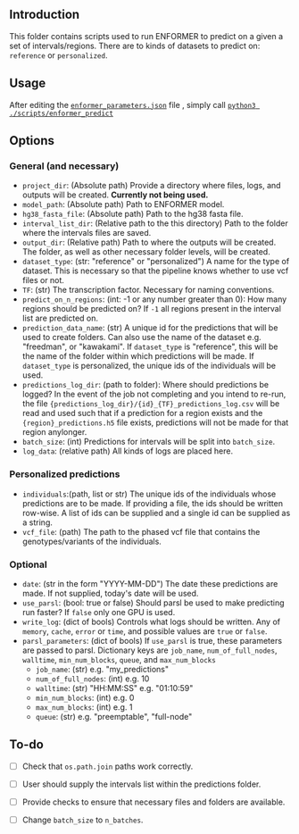 ## Introduction
This folder contains scripts used to run ENFORMER to predict on a given a set of intervals/regions. There are to kinds of datasets to predict on: `reference` or `personalized`. 

## Usage
After editing the [`enformer_parameters.json`](./metadata/enformer_parameters.json) file , simply call [`python3 ./scripts/enformer_predict`](./scripts/enformer_predict.py)

## Options
### General (and necessary)
- `project_dir`: (Absolute path) Provide a directory where files, logs, and outputs will be created. **Currently not being used.** 
- `model_path`: (Absolute path) Path to ENFORMER model.
- `hg38_fasta_file`: (Absolute path) Path to the hg38 fasta file.
- `interval_list_dir`: (Relative path to the this directory) Path to the folder where the intervals files are saved.
- `output_dir`: (Relative path) Path to where the outputs will be created. The folder, as well as other necessary folder levels, will be created.
- `dataset_type`: (str: "reference" or "personalized") A name for the type of dataset. This is necessary so that the pipeline knows whether to use vcf files or not. 
- `TF`: (str) The transcription factor. Necessary for naming conventions.
- `predict_on_n_regions`: (int: -1 or any number greater than 0): How many regions should be predicted on? If `-1` all regions present in the interval list are predicted on. 
- `prediction_data_name`: (str) A unique id for the predictions that will be used to create folders. Can also use the name of the dataset e.g. "freedman", or "kawakami". If `dataset_type` is "reference", this will be the name of the folder within which predictions will be made. If `dataset_type` is personalized, the unique ids of the individuals will be used.
- `predictions_log_dir`: (path to folder): Where should predictions be logged? In the event of the job not completing and you intend to re-run, the file `{predictions_log_dir}/{id}_{TF}_predictions_log.csv` will be read and used such that if a prediction for a region exists and the `{region}_predictions.h5` file exists, predictions will not be made for that region anylonger.
- `batch_size`: (int) Predictions for intervals will be split into `batch_size`.  
- `log_data`: (relative path) All kinds of logs are placed here. 

### Personalized predictions
- `individuals`:(path, list or str) The unique ids of the individuals whose predictions are to be made. If providing a file, the ids should be written row-wise. A list of ids can be supplied and a single id can be supplied as a string. 
- `vcf_file`: (path) The path to the phased vcf file that contains the genotypes/variants of the individuals. 

### Optional
- `date`: (str in the form "YYYY-MM-DD") The date these predictions are made. If not supplied, today's date will be used.
- `use_parsl`: (bool: true or false) Should parsl be used to make predicting run faster? If `false` only one GPU is used. 
- `write_log`: (dict of bools) Controls what logs should be written. Any of `memory`, `cache`, `error` or `time`, and possible values are `true` or `false`.
- `parsl_parameters`: (dict of bools) If `use_parsl` is true, these parameters are passed to parsl. Dictionary keys are `job_name`, `num_of_full_nodes`, `walltime`, `min_num_blocks`, `queue`, and `max_num_blocks`
    - `job_name`: (str) e.g. "my_predictions"
    - `num_of_full_nodes`: (int) e.g. 10
    - `walltime`: (str) "HH:MM:SS" e.g. "01:10:59"
    - `min_num_blocks`: (int) e.g. 0
    - `max_num_blocks`: (int) e.g. 1
    - `queue`: (str) e.g. "preemptable", "full-node"
## To-do
- [ ] Check that `os.path.join` paths work correctly.
- [ ] User should supply the intervals list within the predictions folder.
- [ ] Provide checks to ensure that necessary files and folders are available.
- [ ] Change `batch_size` to `n_batches`. 


